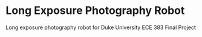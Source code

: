# Long Exposure Photography Robot
Long exposure photography robot for Duke University ECE 383 Final Project
